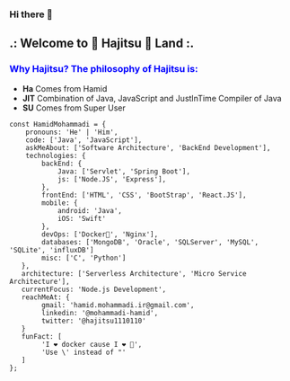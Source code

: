 ### Hi there 👋

## .: Welcome to 🐋 Hajitsu 🥷 Land :.


### <span style="color:blue">Why Hajitsu? The philosophy of Hajitsu is:</span>   
+ **Ha** Comes from Hamid
+ **JIT** Combination of Java, JavaScript and JustInTime Compiler of Java 
+ **SU** Comes from Super User 


<!--
**Hajitsu/Hajitsu** is a ✨ _special_ ✨ repository because its `README.md` (this file) appears on your GitHub profile.

Here are some ideas to get you started:

- 🔭 I’m currently working on ...
- 🌱 I’m currently learning ...
- 👯 I’m looking to collaborate on ...
- 🤔 I’m looking for help with ...
- 💬 Ask me about ...
- 📫 How to reach me: ...
- 😄 Pronouns: ...
- ⚡ Fun fact: ...
-->


    const HamidMohammadi = {     
        pronouns: 'He' | 'Him',     
        code: ['Java', 'JavaScript'],     
        askMeAbout: ['Software Architecture', 'BackEnd Development'],     
        technologies: {             
            backEnd: {             
                Java: ['Servlet', 'Spring Boot'],         
                js: ['Node.JS', 'Express'],             
            },         
            frontEnd: ['HTML', 'CSS', 'BootStrap', 'React.JS'],   
            mobile: {
                android: 'Java',
                iOS: 'Swift'
            },
            devOps: ['Docker🐳', 'Nginx'],         
            databases: ['MongoDB', 'Oracle', 'SQLServer', 'MySQL', 'SQLite', 'influxDB']         
            misc: ['C', 'Python']     
       },     
       architecture: ['Serverless Architecture', 'Micro Service Architecture'],     
       currentFocus: 'Node.js Development',   
       reachMeAt: {
            gmail: 'hamid.mohammadi.ir@gmail.com',
            linkedin: '@mohammadi-hamid',
            twitter: '@hajitsu1110110'
       } 
       funFact: [
            'I ❤️ docker cause I ❤️ 🐋',
            'Use \' instead of "'
       ]   
    };
